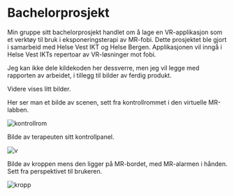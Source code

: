 # Bachelorprosjekt

Min gruppe sitt bachelorprosjekt handlet om å lage en VR-applikasjon som et verktøy til bruk i eksponeringsterapi av MR-fobi. Dette prosjektet ble gjort i samarbeid med Helse Vest IKT og Helse Bergen. Applikasjonen vil inngå i Helse Vest IKTs repertoar av VR-løsninger mot fobi.

Jeg kan ikke dele kildekoden her dessverre, men jeg vil legge med rapporten av arbeidet, i tillegg til bilder av ferdig produkt.

Videre vises litt bilder.

Her ser man et bilde av scenen, sett fra kontrollrommet i den virtuelle MR-labben.

![kontrollrom](https://user-images.githubusercontent.com/97899685/170272468-935b5cc1-c1b6-45b4-bbf3-51f0b82d640b.PNG)

Bilde av terapeuten sitt kontrollpanel.

![v](https://user-images.githubusercontent.com/97899685/170272718-4374483c-8991-4ff4-82f3-50fdc49b8ac8.PNG)

Bilde av kroppen mens den ligger på MR-bordet, med MR-alarmen i hånden. Sett fra perspektivet til brukeren.

![kropp](https://user-images.githubusercontent.com/97899685/170272874-185f783c-bf85-46fb-b121-e3c8b1a68f92.PNG)
